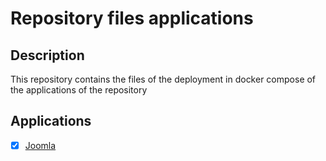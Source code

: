 # Repository files applications

## Description
This repository contains the files of the deployment in docker compose of the applications of the repository

## Applications
- [x] [Joomla](joomla.yaml)